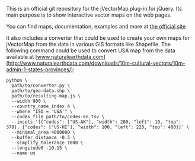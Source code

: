 This is an official git repository for the jVectorMap plug-in for jQuery. Its main purpose is to show interactive vector maps on the web pages.

You can find maps, documentation, examples and more at [the official site](http://jvectormap.com/)

It also includes a converter that could be used to create your own maps for jVectorMap from the data in various GIS formats like Shapefile. The following command could be used to convert USA map from the data available at [www.naturalearthdata.com](http://www.naturalearthdata.com/downloads/10m-cultural-vectors/10m-admin-1-states-provinces/):

    python \
      path/to/converter.py \
      path/to/geo-data.shp \
      path/to/resulting-map.js \
      --width 900 \
      --country_name_index 4 \
      --where "ISO = 'USA'" \
      --codes_file path/to/codes-en.tsv \
      --insets '[{"codes": ["US-AK"], "width": 200, "left": 10, "top": 370}, {"codes": ["US-HI"], "width": 100, "left": 220, "top": 400}]' \
      --minimal_area 4000000 \
      --buffer_distance -0.5 \
      --simplify_tolerance 1000 \
      --longitude0 -10.15 \
      --name us